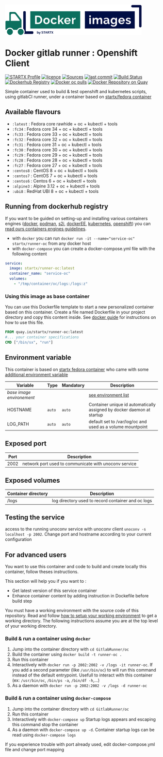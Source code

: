 [![startxfr/docker-images](https://raw.githubusercontent.com/startxfr/docker-images/master/travis/logo-small.svg?sanitize=true)](https://github.com/startxfr/docker-images)

# Docker gitlab runner : Openshift Client

[![STARTX Profile](https://img.shields.io/badge/provider-startx-green.svg)](https://github.com/startxfr) [![licence](https://img.shields.io/github/license/startxfr/docker-images.svg)](https://github.com/startxfr/docker-images) [![Sources](https://img.shields.io/badge/startxfr-docker--images-blue.svg)](https://github.com/startxfr/docker-images/tree/master/GitlabRunner/oc/) [![last commit](https://img.shields.io/github/last-commit/startxfr/docker-images.svg)](https://github.com/startxfr/docker-images) [![Build Status](https://travis-ci.org/startxfr/docker-images.svg?branch=master)](https://travis-ci.org/startxfr/docker-images) [![Dockerhub Registry](https://img.shields.io/docker/build/startx/runner-oc.svg)](https://hub.docker.com/r/startx/runner-oc) [![Docker oc pulls](https://img.shields.io/docker/pulls/startx/runner-oc)](https://hub.docker.com/r/startx/runner-oc) [![Docker Repository on Quay](https://quay.io/repository/startx/oc/status "Docker Repository on Quay")](https://quay.io/repository/startx/oc)

Simple container used to build & test openshift and kubernetes scripts, using gitlabCI runner, under a container
based on [startx/fedora container](https://hub.docker.com/r/startx/fedora)

## Available flavours

- `:latest` : Fedora core rawhide + oc + kubectl + tools
- `:fc34` : Fedora core 34 + oc + kubectl + tools  
- `:fc33` : Fedora core 33 + oc + kubectl + tools  
- `:fc32` : Fedora core 32 + oc + kubectl + tools  
- `:fc31` : Fedora core 31 + oc + kubectl + tools
- `:fc30` : Fedora core 30 + oc + kubectl + tools
- `:fc29` : Fedora core 29 + oc + kubectl + tools
- `:fc28` : Fedora core 28 + oc + kubectl + tools
- `:fc27` : Fedora core 27 + oc + kubectl + tools
- `:centos8` : CentOS 8 + oc + kubectl + tools
- `:centos7` : CentOS 7 + oc + kubectl + tools
- `:centos6` : Centos 6 + oc + kubectl + tools
- `:alpine3` : Alpine 3.12 + oc + kubectl + tools
- `:ubi8` : RedHat UBI 8 + oc + kubectl + tools

## Running from dockerhub registry

If you want to be guided on setting-up and installing various containers engines
([docker](https://github.com/startxfr/containers-engines/blob/master/Docker.md),
[podman](https://github.com/startxfr/containers-engines/blob/master/Podman.md),
[s2i](https://github.com/startxfr/containers-engines/blob/master/S2I.md),
[dockerEE](https://github.com/startxfr/containers-engines/blob/master/DockerEE.md),
[kubernetes](https://github.com/startxfr/containers-engines/blob/master/Kubernetes.md),
[openshift](https://github.com/startxfr/containers-engines/blob/master/Openshift.md))
you can [read ours containers engines guidelines](https://github.com/startxfr/containers-engines).

- with `docker` you can run `docker run -it --name="service-oc" startx/runner-oc` from any docker host
- with `docker-compose` you can create a docker-compose.yml file with the following content

```YAML
service:
  image: startx/runner-oc:latest
  container_name: "service-oc"
  volumes:
    - "/tmp/container/oc/logs:/logs:z"
```

### Using this image as base container

You can use this Dockerfile template to start a new personalized container based on this container. Create a file named Dockerfile in your project directory and copy this content inside. See [docker guide](http://docs.docker.com/engine/reference/builder/) for instructions on how to use this file.

```Dockerfile
FROM quay.io/startx/runner-oc:latest
#... your container specifications
CMD ["/bin/sx", "run"]
```

## Environment variable

This container is based on [startx fedora container](https://hub.docker.com/r/startx/fedora) who came with
some [additional environment variable](https://github.com/startxfr/docker-images/tree/master/OS#environment-variable)

| Variable                       | Type   | Mandatory | Description                                                                                           |
| ------------------------------ | ------ | --------- | ----------------------------------------------------------------------------------------------------- |
| <i>base image environement</i> |        |           | [see environment list](https://github.com/startxfr/docker-images/tree/master/OS#environment-variable) |
| HOSTNAME                       | `auto` | `auto`    | Container unique id automatically assigned by docker daemon at startup                                |
| LOG_PATH                       | `auto` | `auto`    | default set to /var/log/oc and used as a volume mountpoint                                          |

## Exposed port

| Port | Description                                           |
| ---- | ----------------------------------------------------- |
| 2002 | network port used to communicate with unoconv service |

## Exposed volumes

| Container directory | Description                                          |
| ------------------- | ---------------------------------------------------- |
| /logs               | log directory used to record container and oc logs |

## Testing the service

access to the running unoconv service with unoconv client `unoconv -s localhost -p 2002`. Change port and hostname according to your current configuration

## For advanced users

You want to use this container and code to build and create locally this container, follow theses instructions.

This section will help you if you want to :

- Get latest version of this service container
- Enhance container content by adding instruction in Dockefile before build step

You must have a working environment with the source code of this repository. Read and follow [how to setup your working environment](https://github.com/startxfr/docker-images#setup-your-working-environment-mandatory) to get a working directory. The following instructions assume you are at the top level of your working directory.

### Build & run a container using `docker`

1. Jump into the container directory with `cd GitlabRunner/oc`
2. Build the container using `docker build -t runner-oc .`
3. Run this container
4. Interactively with `docker run -p 2002:2002 -v /logs -it runner-oc`. If you add a second parameter (like `/usr/bin/oc`) to will run this command instead of the default entrypoint. Usefull to interact with this container (ex: `/usr/bin/oc`, `/bin/ps -a`, `/bin/df -h`,...)
5. As a daemon with `docker run -p 2002:2002 -v /logs -d runner-oc`

### Build & run a container using `docker-compose`

1. Jump into the container directory with `cd GitlabRunner/oc`
2. Run this container
3. Interactively with `docker-compose up` Startup logs appears and escaping this command stop the container
4. As a daemon with `docker-compose up -d`. Container startup logs can be read using `docker-compose logs`

If you experience trouble with port already used, edit docker-compose.yml file and change port mapping

